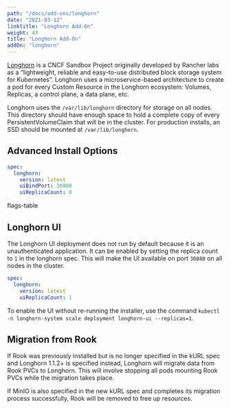 ```yaml
---
path: "/docs/add-ons/longhorn"
date: "2021-03-12"
linktitle: "Longhorn Add-On"
weight: 43
title: "Longhorn Add-On"
addOn: "longhorn"
---
```


[Longhorn](https://longhorn.io/) is a CNCF Sandbox Project originally developed by Rancher labs as a “lightweight, reliable and easy-to-use distributed block storage system for Kubernetes”. Longhorn uses a microservice-based architecture to create a pod for every Custom Resource in the Longhorn ecosystem: Volumes, Replicas, a control plane, a data plane, etc.

Longhorn uses the `/var/lib/longhorn` directory for storage on all nodes.
This directory should have enough space to hold a complete copy of every PersistentVolumeClaim that will be in the cluster.
For production installs, an SSD should be mounted at `/var/lib/longhorn`.

## Advanced Install Options

```yaml
spec:
  longhorn:
    version: latest
    uiBindPort: 30880
    uiReplicaCount: 0
```

flags-table

## Longhorn UI

The Longhorn UI deployment does not run by default because it is an unauthenticated application.
It can be enabled by setting the replica count to `1` in the longhorn spec.
This will make the UI available on port `30880` on all nodes in the cluster.

```yaml
spec:
  longhorn:
    version: latest
    uiReplicaCount: 1
```

To enable the UI without re-running the installer, use the command `kubectl -n longhorn-system scale deployment longhorn-ui --replicas=1`.

## Migration from Rook

If Rook was previously installed but is no longer specified in the kURL spec and Longhorn 1.1.2+ is specified instead, Longhorn will migrate data from Rook PVCs to Longhorn.
This will involve stopping all pods mounting Rook PVCs while the migration takes place.

If MinIO is also specified in the new kURL spec and completes its migration process successfully, Rook will be removed to free up resources.
